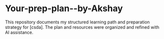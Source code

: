 # Your-prep-plan--by-Akshay
This repository documents my structured learning path and preparation strategy for [csda]. The plan and resources were organized and refined with AI assistance.
